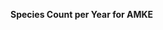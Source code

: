 
<span><span><p dir="auto"><strong>Species Count per Year for AMKE</strong></p></span></span><canvas height="0" width="0" style="display: block; box-sizing: border-box; height: 0px; width: 0px;"></canvas>
